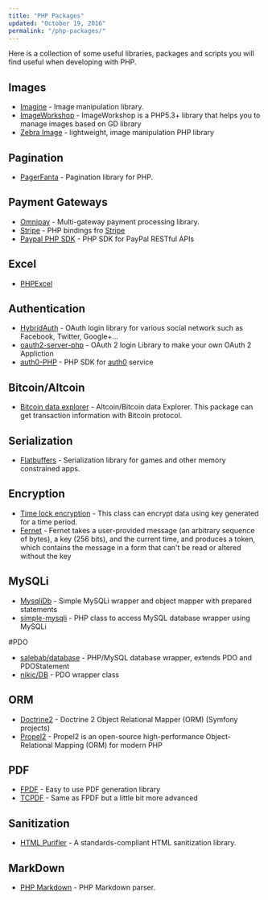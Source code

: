 ```yaml
---
title: "PHP Packages"
updated: "October 19, 2016"
permalink: "/php-packages/"
---
```


Here is a collection of some useful libraries, packages and scripts you will find
useful when developing with PHP.

## Images

* [Imagine](https://github.com/avalanche123/Imagine) - Image manipulation library.
* [ImageWorkshop](https://github.com/Sybio/ImageWorkshop) - ImageWorkshop is a PHP5.3+
  library that helps you to manage images based on GD library
* [Zebra Image](https://github.com/stefangabos/Zebra_Image/) - lightweight, image
   manipulation PHP library

## Pagination

* [PagerFanta](https://github.com/whiteoctober/Pagerfanta) - Pagination
  library for PHP.

## Payment Gateways

* [Omnipay](https://github.com/thephpleague/omnipay) - Multi-gateway payment
  processing library.
* [Stripe](https://github.com/stripe/stripe-php) - PHP bindings fro [Stripe](https://stripe.com)
* [Paypal PHP SDK](https://github.com/paypal/PayPal-PHP-SDK) - PHP SDK for PayPal RESTful APIs

## Excel

* [PHPExcel](https://github.com/PHPOffice/PHPExcel)

## Authentication

* [HybridAuth](https://github.com/hybridauth/hybridauth) - OAuth login library
  for various social network such as Facebook, Twitter, Google+...
* [oauth2-server-php](https://github.com/bshaffer/oauth2-server-php) - OAuth 2 login Library
  to make your own OAuth 2 Appliction
* [auth0-PHP](https://github.com/auth0/auth0-PHP) - PHP SDK for [auth0](https://auth0.com) service

## Bitcoin/Altcoin

* [Bitcoin data explorer](https://github.com/arzzen/altcoin-bitcoin-explorer) - Altcoin/Bitcoin
  data Explorer. This package can get transaction information with Bitcoin protocol.

## Serialization

* [Flatbuffers](https://github.com/arzzen/php-flatbuffers) - Serialization library
  for games and other memory constrained apps.

## Encryption

* [Time lock encryption](https://github.com/arzzen/php-time-lock-encryption) - This
  class can encrypt data using key generated for a time period.
* [Fernet](https://github.com/kelvinmo/fernet-php) - Fernet takes a user-provided
  message (an arbitrary sequence of bytes), a key (256 bits), and the current time,
  and produces a token, which contains the message in a form that can't be read
  or altered without the key

## MySQLi

* [MysqliDb](https://github.com/joshcam/PHP-MySQLi-Database-Class) - Simple MySQLi
  wrapper and object mapper with prepared statements
* [simple-mysqli](https://github.com/bennettstone/simple-mysqli) - PHP class to access MySQL database wrapper using MySQLi

#PDO

* [salebab/database](https://github.com/salebab/database) - PHP/MySQL database wrapper, extends PDO and PDOStatement
* [nikic/DB](https://github.com/nikic/DB) -  PDO wrapper class 

## ORM

* [Doctrine2](https://github.com/doctrine/doctrine2) - Doctrine 2 Object Relational Mapper (ORM) (Symfony projects)
* [Propel2](https://github.com/propelorm/Propel2) - Propel2 is an open-source high-performance Object-Relational Mapping (ORM) for modern PHP

## PDF

* [FPDF](http://www.fpdf.org) - Easy to use PDF generation library
* [TCPDF](https://tcpdf.org) - Same as FPDF but a little bit more advanced

## Sanitization

* [HTML Purifier](http://htmlpurifier.org/) - A standards-compliant HTML sanitization
  library.

## MarkDown

* [PHP Markdown](https://github.com/michelf/php-markdown) - PHP Markdown parser.
